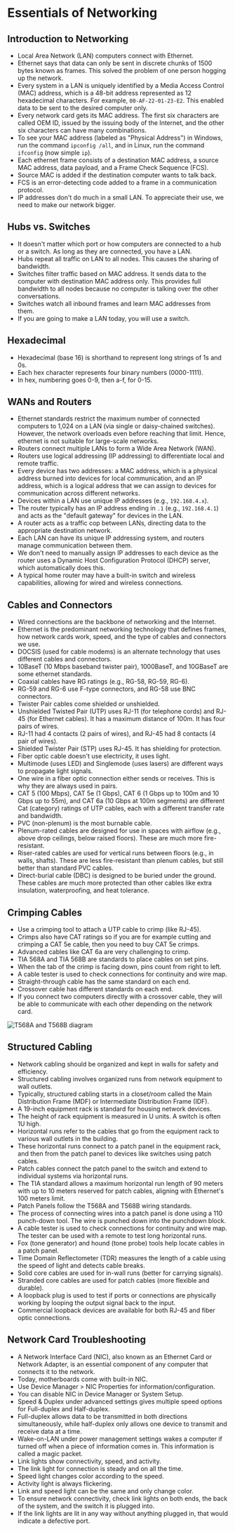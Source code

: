 # Essentials of Networking

## Introduction to Networking
- Local Area Network (LAN) computers connect with Ethernet.
- Ethernet says that data can only be sent in discrete chunks of 1500 bytes known as frames. This solved the problem of one person hogging up the network.
- Every system in a LAN is uniquely identified by a Media Access Control (MAC) address, which is a 48-bit address represented as 12 hexadecimal characters. For example, `00-AF-22-01-23-E2`. This enabled data to be sent to the desired computer only.
- Every network card gets its MAC address. The first six characters are called OEM ID, issued by the issuing body of the Internet, and the other six characters can have many combinations.
- To see your MAC address (labeled as "Physical Address") in Windows, run the command `ipconfig /all`, and in Linux, run the command `ifconfig` (now simple `ip`).
- Each ethernet frame consists of a destination MAC address, a source MAC address, data payload, and a Frame Check Sequence (FCS).
- Source MAC is added if the destination computer wants to talk back.
- FCS is an error-detecting code added to a frame in a communication protocol.
- IP addresses don't do much in a small LAN. To appreciate their use, we need to make our network bigger.

## Hubs vs. Switches
- It doesn't matter which port or how computers are connected to a hub or a switch. As long as they are connected, you have a LAN.
- Hubs repeat all traffic on LAN to all nodes. This causes the sharing of bandwidth.
- Switches filter traffic based on MAC address. It sends data to the computer with destination MAC address only. This provides full bandwidth to all nodes because no computer is talking over the other conversations.
- Switches watch all inbound frames and learn MAC addresses from them.
- If you are going to make a LAN today, you will use a switch.

## Hexadecimal
- Hexadecimal (base 16) is shorthand to represent long strings of 1s and 0s.
- Each hex character represents four binary numbers (0000-1111).
- In hex, numbering goes 0-9, then a-f, for 0-15.

## WANs and Routers
- Ethernet standards restrict the maximum number of connected computers to 1,024 on a LAN (via single or daisy-chained switches). However, the network overloads even before reaching that limit. Hence, ethernet is not suitable for large-scale networks.
- Routers connect multiple LANs to form a Wide Area Network (WAN).
- Routers use logical addressing (IP addressing) to differentiate local and remote traffic.
- Every device has two addresses: a MAC address, which is a physical address burned into devices for local communication, and an IP address, which is a logical address that we can assign to devices for communication across different networks.
- Devices within a LAN use unique IP addresses (e.g., `192.168.4.x`).
- The router typically has an IP address ending in `.1` (e.g., `192.168.4.1`) and acts as the "default gateway" for devices in the LAN.
- A router acts as a traffic cop between LANs, directing data to the appropriate destination network.
- Each LAN can have its unique IP addressing system, and routers manage communication between them.
- We don't need to manually assign IP addresses to each device as the router uses a Dynamic Host Configuration Protocol (DHCP) server, which automatically does this.
- A typical home router may have a built-in switch and wireless capabilities, allowing for wired and wireless connections.

## Cables and Connectors
- Wired connections are the backbone of networking and the Internet.
- Ethernet is the predominant networking technology that defines frames, how network cards work, speed, and the type of cables and connectors we use.
- DOCSIS (used for cable modems) is an alternate technology that uses different cables and connectors.
- 10BaseT (10 Mbps baseband twister pair), 1000BaseT, and 10GBaseT are some ethernet standards.
- Coaxial cables have RG ratings (e.g., RG-58, RG-59, RG-6). 
- RG-59 and RG-6 use F-type connectors, and RG-58 use BNC connectors.
- Twister Pair cables come shielded or unshielded.
- Unshielded Twisted Pair (UTP) uses RJ-11 (for telephone cords) and RJ-45 (for Ethernet cables). It has a maximum distance of 100m. It has four pairs of wires.
- RJ-11 had 4 contacts (2 pairs of wires), and RJ-45 had 8 contacts (4 pair of wires).
- Shielded Twister Pair (STP) uses RJ-45. It has shielding for protection.
- Fiber optic cable doesn't use electricity, it uses light.
- Multimode (uses LED) and Singlemode (uses lasers) are different ways to propagate light signals.
- One wire in a fiber optic connection either sends or receives. This is why they are always used in pairs.
- CAT 5 (100 Mbps), CAT 5e (1 Gbps), CAT 6 (1 Gbps up to 100m and 10 Gbps up to 55m), and CAT 6a (10 Gbps at 100m segments) are different Cat (category) ratings of UTP cables, each with a different transfer rate and bandwidth.
- PVC (non-plenum) is the most burnable cable.
- Plenum-rated cables are designed for use in spaces with airflow (e.g., above drop ceilings, below raised floors). These are much more fire-resistant.
- Riser-rated cables are used for vertical runs between floors (e.g., in walls, shafts). These are less fire-resistant than plenum cables, but still better than standard PVC cables.
- Direct-burial cable (DBC) is designed to be buried under the ground. These cables are much more protected than other cables like extra insulation, waterproofing, and heat tolerance.

## Crimping Cables
- Use a crimping tool to attach a UTP cable to crimp (like RJ-45).
- Crimps also have CAT ratings so if you are for example cutting and crimping a CAT 5e cable, then you need to buy CAT 5e crimps.
- Advanced cables like CAT 6a are very challenging to crimp.
- TIA 568A and TIA 568B are standards to place cables on set pins.
- When the tab of the crimp is facing down, pins count from right to left.
- A cable tester is used to check connections for continuity and wire map.
- Straight-through cable has the same standard on each end.
- Crossover cable has different standards on each end.
- If you connect two computers directly with a crossover cable, they will be able to communicate with each other depending on the network card.

![T568A and T568B diagram](t568a-and-t568b-diagram.png)

## Structured Cabling
- Network cabling should be organized and kept in walls for safety and efficiency.
- Structured cabling involves organized runs from network equipment to wall outlets.
- Typically, structured cabling starts in a closet/room called the Main Distribution Frame (MDF) or Intermediate Distribution Frame (IDF).
- A 19-inch equipment rack is standard for housing network devices.
- The height of rack equipment is measured in U units. A switch is often 1U high.
- Horizontal runs refer to the cables that go from the equipment rack to various wall outlets in the building.
- These horizontal runs connect to a patch panel in the equipment rack, and then from the patch panel to devices like switches using patch cables.
- Patch cables connect the patch panel to the switch and extend to individual systems via horizontal runs.
- The TIA standard allows a maximum horizontal run length of 90 meters with up to 10 meters reserved for patch cables, aligning with Ethernet's 100 meters limit.
- Patch Panels follow the T568A and T568B wiring standards.
- The process of connecting wires into a patch panel is done using a 110 punch-down tool. The wire is punched down into the punchdown block.
- A cable tester is used to check connections for continuity and wire map. The tester can be used with a remote to test long horizontal runs.
- Fox (tone generator) and hound (tone probe) tools help locate cables in a patch panel.
- Time Domain Reflectometer (TDR) measures the length of a cable using the speed of light and detects cable breaks.
- Solid core cables are used for in-wall runs (better for carrying signals).
- Stranded core cables are used for patch cables (more flexible and durable).
- A loopback plug is used to test if ports or connections are physically working by looping the output signal back to the input.
- Commercial loopback devices are available for both RJ-45 and fiber optic connections.

## Network Card Troubleshooting
- A Network Interface Card (NIC), also known as an Ethernet Card or Network Adapter, is an essential component of any computer that connects it to the network.
- Today, motherboards come with built-in NIC.
- Use Device Manager > NIC Properties for information/configuration.
- You can disable NIC in Device Manager or System Setup.
- Speed & Duplex under advanced settings gives multiple speed options for Full-duplex and Half-duplex.
- Full-duplex allows data to be transmitted in both directions simultaneously, while half-duplex only allows one device to transmit and receive data at a time.
- Wake-on-LAN under power management settings wakes a computer if turned off when a piece of information comes in. This information is called a magic packet.
- Link lights show connectivity, speed, and activity.
- The link light for connection is steady and on all the time.
- Speed light changes color according to the speed.
- Activity light is always flickering. 
- Link and speed light can be the same and only change color.
- To ensure network connectivity, check link lights on both ends, the back of the system, and the switch it is plugged into.
- If the link lights are lit in any way without anything plugged in, that would indicate a defective port.